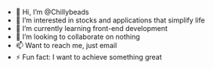 - 👋 Hi, I’m @Chillybeads
- 👀 I’m interested in stocks and applications that simplify life
- 🌱 I’m currently learning front-end development 
- 💞️ I’m looking to collaborate on nothing 
- 📫 Want to reach me, just email
- ⚡ Fun fact: I want to achieve something great

<!---
Chillybeads/Chillybeads is a ✨ special ✨ repository because its `README.md` (this file) appears on your GitHub profile.
You can click the Preview link to take a look at your changes.
--->

